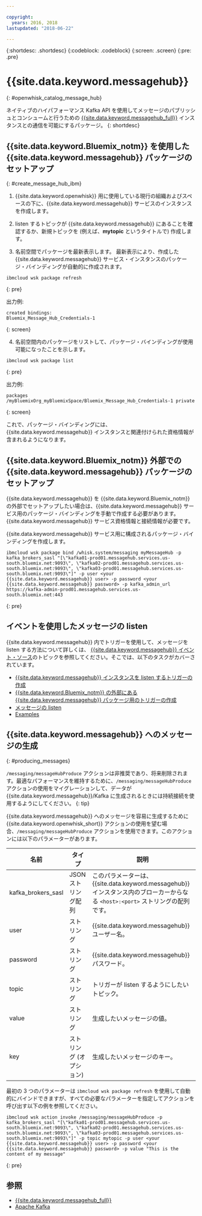 ```yaml
---

copyright:
  years: 2016, 2018
lastupdated: "2018-06-22"

---
```


{:shortdesc: .shortdesc}
{:codeblock: .codeblock}
{:screen: .screen}
{:pre: .pre}

# {{site.data.keyword.messagehub}}
{: #openwhisk_catalog_message_hub}

ネイティブのハイパフォーマンス Kafka API を使用してメッセージのパブリッシュとコンシュームと行うための [{{site.data.keyword.messagehub_full}}](https://developer.ibm.com/messaging/message-hub) インスタンスとの通信を可能にするパッケージ。
{: shortdesc}

## {{site.data.keyword.Bluemix_notm}} を使用した {{site.data.keyword.messagehub}} パッケージのセットアップ
{: #create_message_hub_ibm}

1. {{site.data.keyword.openwhisk}} 用に使用している現行の組織およびスペースの下に、{{site.data.keyword.messagehub}} サービスのインスタンスを作成します。

2. listen するトピックが {{site.data.keyword.messagehub}} にあることを確認するか、新規トピックを (例えば、**mytopic** というタイトルで) 作成します。

3. 名前空間でパッケージを最新表示します。 最新表示により、作成した {{site.data.keyword.messagehub}} サービス・インスタンスのパッケージ・バインディングが自動的に作成されます。
  ```
  ibmcloud wsk package refresh
  ```
  {: pre}

  出力例:
  ```
  created bindings:
  Bluemix_Message_Hub_Credentials-1
  ```
  {: screen}

4. 名前空間内のパッケージをリストして、パッケージ・バインディングが使用可能になったことを示します。
  ```
  ibmcloud wsk package list
  ```
  {: pre}

  出力例:
  ```
  packages
  /myBluemixOrg_myBluemixSpace/Bluemix_Message_Hub_Credentials-1 private
  ```
  {: screen}

  これで、パッケージ・バインディングには、{{site.data.keyword.messagehub}} インスタンスと関連付けられた資格情報が含まれるようになります。

## {{site.data.keyword.Bluemix_notm}} 外部での {{site.data.keyword.messagehub}} パッケージのセットアップ

{{site.data.keyword.messagehub}} を {{site.data.keyword.Bluemix_notm}} の外部でセットアップしたい場合は、{{site.data.keyword.messagehub}} サービス用のパッケージ・バインディングを手動で作成する必要があります。 {{site.data.keyword.messagehub}} サービス資格情報と接続情報が必要です。

{{site.data.keyword.messagehub}} サービス用に構成されるパッケージ・バインディングを作成します。
```
ibmcloud wsk package bind /whisk.system/messaging myMessageHub -p kafka_brokers_sasl "[\"kafka01-prod01.messagehub.services.us-south.bluemix.net:9093\", \"kafka02-prod01.messagehub.services.us-south.bluemix.net:9093\", \"kafka03-prod01.messagehub.services.us-south.bluemix.net:9093\"]" -p user <your {{site.data.keyword.messagehub}} user> -p password <your {{site.data.keyword.messagehub}} password> -p kafka_admin_url https://kafka-admin-prod01.messagehub.services.us-south.bluemix.net:443
```
{: pre}

## イベントを使用したメッセージの listen

{{site.data.keyword.messagehub}} 内でトリガーを使用して、メッセージを listen する方法について詳しくは、
[{{site.data.keyword.messagehub}} イベント・ソース](./openwhisk_messagehub.html)のトピックを参照してください。そこでは、以下のタスクがカバーされています。
* [{{site.data.keyword.messagehub}} インスタンスを listen するトリガーの作成](./openwhisk_messagehub.html#create_message_hub_trigger)
* [{{site.data.keyword.Bluemix_notm}} の外部にある {{site.data.keyword.messagehub}} パッケージ用のトリガーの作成](./openwhisk_messagehub.html#create_message_hub_trigger_outside)
* [メッセージの listen](./openwhisk_messagehub.html#message_hub_listen)
* [Examples](./openwhisk_messagehub.html#examples)

## {{site.data.keyword.messagehub}} へのメッセージの生成
{: #producing_messages}

`/messaging/messageHubProduce` アクションは非推奨であり、将来削除されます。最適なパフォーマンスを維持するために、`/messaging/messageHubProduce` アクションの使用をマイグレーションして、データが {{site.data.keyword.messagehub}}/Kafka に生成されるときには持続接続を使用するようにしてください。
{: tip}

{{site.data.keyword.messagehub}} へのメッセージを容易に生成するために {{site.data.keyword.openwhisk_short}} アクションの使用を望む場合、`/messaging/messageHubProduce` アクションを使用できます。このアクションには以下のパラメーターがあります。

|名前|タイプ|説明|
|---|---|---|
|kafka_brokers_sasl|JSON ストリング配列|このパラメーターは、{{site.data.keyword.messagehub}} インスタンス内のブローカーからなる `<host>:<port>` ストリングの配列です。|
|user|ストリング|{{site.data.keyword.messagehub}} ユーザー名。|
|password|ストリング|{{site.data.keyword.messagehub}} パスワード。|
|topic|ストリング|トリガーが listen するようにしたいトピック。|
|value|ストリング|生成したいメッセージの値。|
|key|ストリング (オプション)|生成したいメッセージのキー。|

最初の 3 つのパラメーターは `ibmcloud wsk package refresh` を使用して自動的にバインドできますが、すべての必要なパラメーターを指定してアクションを呼び出す以下の例を参照してください。
```
ibmcloud wsk action invoke /messaging/messageHubProduce -p kafka_brokers_sasl "[\"kafka01-prod01.messagehub.services.us-south.bluemix.net:9093\", \"kafka02-prod01.messagehub.services.us-south.bluemix.net:9093\", \"kafka03-prod01.messagehub.services.us-south.bluemix.net:9093\"]" -p topic mytopic -p user <your {{site.data.keyword.messagehub}} user> -p password <your {{site.data.keyword.messagehub}} password> -p value "This is the content of my message"
```
{: pre}

## 参照
- [{{site.data.keyword.messagehub_full}}](https://developer.ibm.com/messaging/message-hub/)
- [Apache Kafka](https://kafka.apache.org/)
